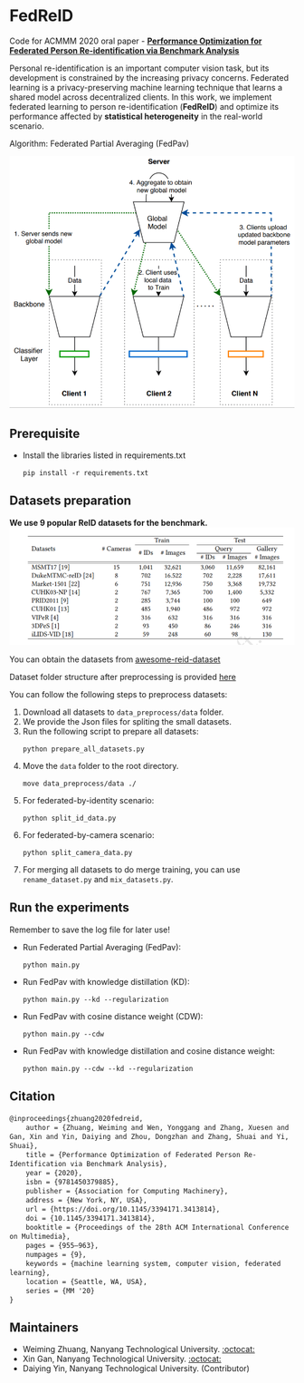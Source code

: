 # FedReID
Code for ACMMM 2020 oral paper - **[Performance Optimization for Federated Person Re-identification via Benchmark Analysis](https://dl.acm.org/doi/10.1145/3394171.3413814)**

Personal re-identification is an important computer vision task, but its development is constrained by the increasing privacy concerns. Federated learning is a privacy-preserving machine learning technique that learns a shared model across decentralized clients. In this work, we implement federated learning to person re-identification (**FedReID**) and optimize its performance affected by **statistical heterogeneity** in the real-world scenario. 

Algorithm: Federated Partial Averaging (FedPav)

<img src="images/fedpav-new.png" width="700">

## Prerequisite
* Install the libraries listed in requirements.txt
    ```
    pip install -r requirements.txt
    ```

## Datasets preparation
**We use 9 popular ReID datasets for the benchmark.**
<img src="images/datasets.png" width="700">



You can obtain the datasets from [awesome-reid-dataset](https://github.com/NEU-Gou/awesome-reid-dataset)

Dataset folder structure after preprocessing is provided [here](data_preprocess/README.md)

You can follow the following steps to preprocess datasets:

1. Download all datasets to `data_preprocess/data` folder. 
2. We provide the Json files for spliting the small datasets.
3. Run the following script to prepare all datasets:
    ```
    python prepare_all_datasets.py
    ```
4. Move the `data` folder to the root directory.
    ```
    move data_preprocess/data ./
    ```
5. For federated-by-identity scenario:
    ```
    python split_id_data.py
    ```
6. For federated-by-camera scenario:
    ```
    python split_camera_data.py
    ```
7. For merging all datasets to do merge training, you can use `rename_dataset.py` and `mix_datasets.py`.


## Run the experiments
Remember to save the log file for later use!
* Run Federated Partial Averaging (FedPav): 
    ```
    python main.py
    ```
* Run FedPav with knowledge distillation (KD): 
    ```
    python main.py --kd --regularization
    ```
* Run FedPav with cosine distance weight (CDW): 
    ```
    python main.py --cdw
    ```
* Run FedPav with knowledge distillation and cosine distance weight: 
    ```
    python main.py --cdw --kd --regularization
    ```

    
## Citation
```
@inproceedings{zhuang2020fedreid,
    author = {Zhuang, Weiming and Wen, Yonggang and Zhang, Xuesen and Gan, Xin and Yin, Daiying and Zhou, Dongzhan and Zhang, Shuai and Yi, Shuai},
    title = {Performance Optimization of Federated Person Re-Identification via Benchmark Analysis},
    year = {2020},
    isbn = {9781450379885},
    publisher = {Association for Computing Machinery},
    address = {New York, NY, USA},
    url = {https://doi.org/10.1145/3394171.3413814},
    doi = {10.1145/3394171.3413814},
    booktitle = {Proceedings of the 28th ACM International Conference on Multimedia},
    pages = {955–963},
    numpages = {9},
    keywords = {machine learning system, computer vision, federated learning},
    location = {Seattle, WA, USA},
    series = {MM '20}
}
```

## Maintainers
* Weiming Zhuang, Nanyang Technological University. [:octocat:](https://github.com/weimingwill)
* Xin Gan, Nanyang Technological University. [:octocat:](https://github.com/codergan)
* Daiying Yin, Nanyang Technological University. (Contributor)
